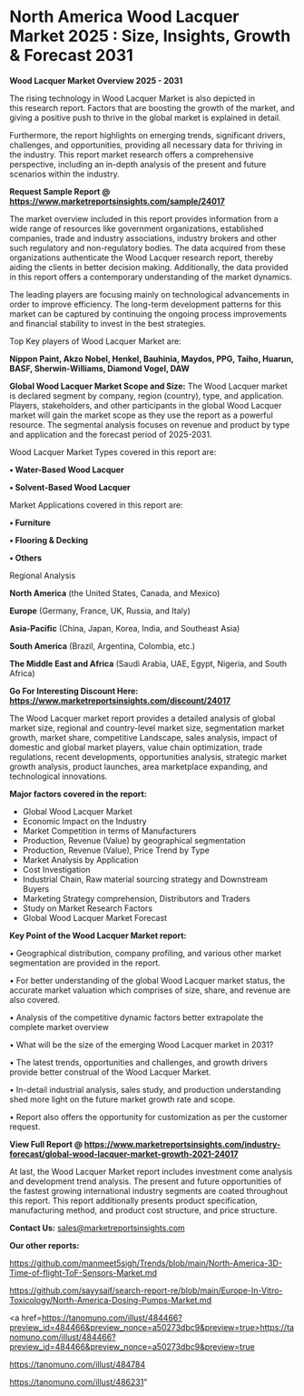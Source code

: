# North America Wood Lacquer Market 2025 : Size, Insights, Growth & Forecast 2031

<Strong> Wood Lacquer Market Overview 2025 - 2031</strong>

The rising technology in Wood Lacquer Market is also depicted in this research report. Factors that are boosting the growth of the market, and giving a positive push to thrive in the global market is explained in detail.

Furthermore, the report highlights on emerging trends, significant drivers, challenges, and opportunities, providing all necessary data for thriving in the industry. This report market research offers a comprehensive perspective, including an in-depth analysis of the present and future scenarios within the industry.

<strong>Request Sample Report @ <a href=https://www.marketreportsinsights.com/sample/24017>https://www.marketreportsinsights.com/sample/24017</a></strong>

The market overview included in this report provides information from a wide range of resources like government organizations, established companies, trade and industry associations, industry brokers and other such regulatory and non-regulatory bodies. The data acquired from these organizations authenticate the Wood Lacquer research report, thereby aiding the clients in better decision making. Additionally, the data provided in this report offers a contemporary understanding of the market dynamics.

The leading players are focusing mainly on technological advancements in order to improve efficiency. The long-term development patterns for this market can be captured by continuing the ongoing process improvements and financial stability to invest in the best strategies.

Top Key players of Wood Lacquer Market are:

<strong>Nippon Paint, Akzo Nobel, Henkel, Bauhinia, Maydos, PPG, Taiho, Huarun, BASF, Sherwin-Williams, Diamond Vogel, DAW</strong>

<strong><b>Global Wood Lacquer Market Scope and Size:</b></strong>
The Wood Lacquer market is declared segment by company, region (country), type, and application. Players, stakeholders, and other participants in the global Wood Lacquer market will gain the market scope as they use the report as a powerful resource. The segmental analysis focuses on revenue and product by type and application and the forecast period of 2025-2031.

Wood Lacquer Market Types covered in this report are:

<strong>• Water-Based Wood Lacquer

• Solvent-Based Wood Lacquer</strong>

Market Applications covered in this report are:

<strong>• Furniture

• Flooring & Decking

• Others</strong> 

Regional Analysis

<strong>North America</strong> (the United States, Canada, and Mexico)

<strong>Europe</strong> (Germany, France, UK, Russia, and Italy)

<strong>Asia-Pacific</strong> (China, Japan, Korea, India, and Southeast Asia)

<strong>South America</strong> (Brazil, Argentina, Colombia, etc.)

<strong>The Middle East and Africa</strong> (Saudi Arabia, UAE, Egypt, Nigeria, and South Africa)

<strong>Go For Interesting Discount Here: <a href=https://www.marketreportsinsights.com/discount/24017>https://www.marketreportsinsights.com/discount/24017</a></strong>

The Wood Lacquer market report provides a detailed analysis of global market size, regional and country-level market size, segmentation market growth, market share, competitive Landscape, sales analysis, impact of domestic and global market players, value chain optimization, trade regulations, recent developments, opportunities analysis, strategic market growth analysis, product launches, area marketplace expanding, and technological innovations.

<strong><b>Major factors covered in the report:</b></strong>
<ul>
  <li>Global Wood Lacquer Market </li>
  <li>Economic Impact on the Industry</li>
  <li>Market Competition in terms of Manufacturers</li>
  <li>Production, Revenue (Value) by geographical segmentation</li>
  <li>Production, Revenue (Value), Price Trend by Type</li>
  <li>Market Analysis by Application</li>
  <li>Cost Investigation</li>
  <li>Industrial Chain, Raw material sourcing strategy and Downstream Buyers</li>
  <li>Marketing Strategy comprehension, Distributors and Traders</li>
  <li>Study on Market Research Factors</li>
  <li>Global Wood Lacquer Market Forecast</li>
</ul>

<strong><b>Key Point of the Wood Lacquer Market report:</b></strong>

• Geographical distribution, company profiling, and various other market segmentation are provided in the report.

• For better understanding of the global Wood Lacquer market status, the accurate market valuation which comprises of size, share, and revenue are also covered.

• Analysis of the competitive dynamic factors better extrapolate the complete market overview

• What will be the size of the emerging Wood Lacquer market in 2031?

• The latest trends, opportunities and challenges, and growth drivers provide better construal of the Wood Lacquer Market.

• In-detail industrial analysis, sales study, and production understanding shed more light on the future market growth rate and scope.

• Report also offers the opportunity for customization as per the customer request.

<strong><b>View Full Report @ <a href=https://www.marketreportsinsights.com/industry-forecast/global-wood-lacquer-market-growth-2021-24017>https://www.marketreportsinsights.com/industry-forecast/global-wood-lacquer-market-growth-2021-24017</a></b></strong>


At last, the Wood Lacquer Market report includes investment come analysis and development trend analysis. The present and future opportunities of the fastest growing international industry segments are coated throughout this report. This report additionally presents product specification, manufacturing method, and product cost structure, and price structure.

<strong>Contact Us:</strong>
sales@marketreportsinsights.com

<strong>Our other reports:</strong>

<a href=https://github.com/manmeet5sigh/Trends/blob/main/North-America-3D-Time-of-flight-ToF-Sensors-Market.md>https://github.com/manmeet5sigh/Trends/blob/main/North-America-3D-Time-of-flight-ToF-Sensors-Market.md</a>

<a href=https://github.com/sayysaif/search-report-re/blob/main/Europe-In-Vitro-Toxicology/North-America-Dosing-Pumps-Market.md>https://github.com/sayysaif/search-report-re/blob/main/Europe-In-Vitro-Toxicology/North-America-Dosing-Pumps-Market.md</a>

<a href=https://tanomuno.com/illust/484466?preview_id=484466&preview_nonce=a50273dbc9&preview=true>https://tanomuno.com/illust/484466?preview_id=484466&preview_nonce=a50273dbc9&preview=true</a>

<a href=https://tanomuno.com/illust/484784>https://tanomuno.com/illust/484784</a>

<a href=https://tanomuno.com/illust/486231>https://tanomuno.com/illust/486231</a>"
